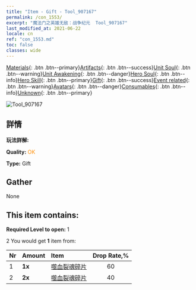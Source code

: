 ```yaml
---
title: "Item - Gift - Tool_907167"
permalink: /con_1553/
excerpt: "魔法门之英雄无敌：战争纪元  Tool_907167"
last_modified_at: 2021-06-22
locale: cn
ref: "con_1553.md"
toc: false
classes: wide
---
```

 [Materials](/ItemsCN/){: .btn .btn--primary}[Artifacts](/ItemsCN/Artifacts/){: .btn .btn--success}[Unit Soul](/ItemsCN/UnitSoul/){: .btn .btn--warning}[Unit Awakening](/ItemsCN/UnitAwakening/){: .btn .btn--danger}[Hero Soul](/ItemsCN/HeroSoul/){: .btn .btn--info}[Hero Skill](/ItemsCN/HeroSkill/){: .btn .btn--primary}[Gift](/ItemsCN/Gift/){: .btn .btn--success}[Event related](/ItemsCN/Events/){: .btn .btn--warning}[Avatars](/ItemsCN/Avatars/){: .btn .btn--danger}[Consumables](/ItemsCN/Consumables/){: .btn .btn--info}[Unknown](/ItemsCN/Unknown/){: .btn .btn--primary}

 ![Tool_907167](/images/t/i_907167.png)

## 詳情
 **玩法詳解:** 

 **Quality:** <span style="color: #FF8C00">OK</span>

 **Type:** Gift

## Gather

  None

## This item contains:

 **Required Level to open:** 1

 2 You would get **1** item  from:

  | Nr | Amount |     Item    | Drop Rate,% |
  |:---|:-------|:------------|:---------:|
  | 1 |  **1x** | [噬血裂魂碎片](/cn/Items/con_982/) | 60 | 
  | 2 |  **2x** | [噬血裂魂碎片](/cn/Items/con_982/) | 40 | 
